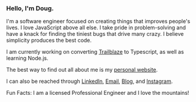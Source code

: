 ### Hello, I'm Doug.

I'm a software engineer focused on creating things that improves people's lives. I love JavaScript above all else. I take pride in problem-solving and have a knack for finding the tiniest bugs that drive many crazy. I believe simplicity produces the best code.

I am currently working on converting [Trailblaze](https://github.com/dougschallmoser/trailblaze) to Typescript, as well as learning Node.js.

The best way to find out all about me is my [personal website](https://www.dougschallmoser.com/).

I can also be reached through [LinkedIn](https://www.linkedin.com/in/doug-schallmoser/), [Email](mailto:dougschallmoser@gmail.com), [Blog](https://dougschallmoser.medium.com/), and [Instagram](https://www.instagram.com/illbehiking/).

Fun Facts: I am a licensed Professional Engineer and I love the mountains!
